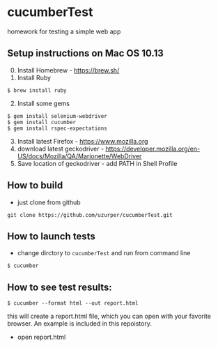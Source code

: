 # cucumberTest
homework for testing a simple web app

## Setup instructions on Mac OS 10.13

0. Install Homebrew - https://brew.sh/
1. Install Ruby
```
$ brew install ruby
```
2. Install some gems
```
$ gem install selenium-webdriver
$ gem install cucumber
$ gem install rspec-expectations
```

3. Install latest Firefox - https://www.mozilla.org
4. download latest geckodriver - https://developer.mozilla.org/en-US/docs/Mozilla/QA/Marionette/WebDriver
5. Save location of geckodriver - add PATH in Shell Profile

## How to build
- just clone from github

```
git clone https://github.com/uzurper/cucumberTest.git
```

## How to launch tests

- change dirctory to `cucumberTest` and run from command line

```
$ cucumber
```

## How to see test results:
```
$ cucumber --format html --out report.html
```

this will create a report.html file, which you can open with your favorite browser. An example is included in this repoistory.

- open report.html

